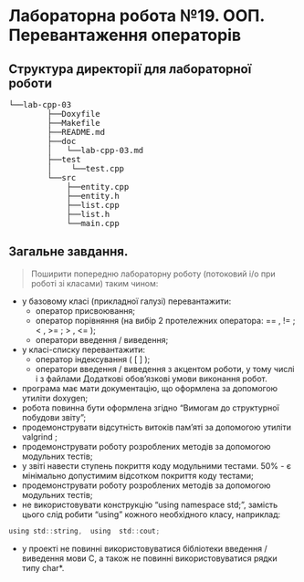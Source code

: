# Лабораторна робота  №19.  ООП. Перевантаження операторів
## Структура директорії для  лабораторної роботи
<pre>
└──lab-cpp-03
        ├──Doxyfile
        ├──Makefile
        ├──README.md
        ├──doc
        │   └──lab-cpp-03.md
        ├──test
        │    └──test.cpp
        └──src
            ├──entity.cpp
            ├──entity.h
            ├──list.cpp
            ├──list.h
            └──main.cpp
</pre>

## Загальне  завдання.
> Поширити  попередню  лабораторну  роботу  (потоковий  i/o  при  роботі  зі  класами)  таким чином:
 - у  базовому класі  (прикладної галузі) перевантажити:
    - оператор присвоювання;
    - оператор порівняння (на вибір 2 протележних оператора:  == ,  != ;  < ,  >= ;  > ,  <= );
    - оператори  введення /  виведення;
 - у  класі-списку перевантажити:
    - оператор індексування (  [  ]  );
    - оператори  введення /  виведення з акцентом роботи, у тому числі  і з  файлами
Додаткові обов’язкові  умови виконання робот.
 - програма має мати документацію,  що оформлена за  допомогою утиліти  doxygen;
 - робота повинна бути оформлена згідно “Вимогам до структурної побудови звіту”;
 - продемонструвати відсутність витоків пам’яті  за  допомогою утиліти  valgrind ;
 - продемонструвати роботу розроблених методів за  допомогою модульних тестів;
 - у звіті навести ступень покриття коду модульними тестами.  50% - є мінімально допустимим відсотком покриття коду тестами;
 - продемонструвати роботу розроблених методів за  допомогою модульних тестів;
 - не  використовувати  конструкцію  “using  namespace  std;”,  замість  цього  слід  робити  “using” кожного необхідного класу, наприклад:
```c
using std::string,  using  std::cout;
```
 - у  проекті  не  повинні  використовуватися бібліотеки введення  /  виведення  мови  C,  а  також не повинні використовуватися рядки типу  char*.